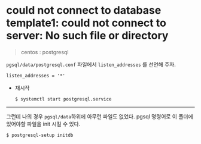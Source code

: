 #  could not connect to database template1: could not connect to server: No such file or directory

> centos : postgresql 



`pgsql/data/postgresql.conf` 파일에서 `listen_addresses` 를 선언해 주자. 

```txt
listen_addresses = '*'
```

- 재시작 

  `$ systemctl start postgresql.service`

---

그런데 나의 경우 `pgsql/data`하위에 아무런 파일도 없었다. pgsql 명령어로 이 폴더에 있어야할 파일을 init 시킬 수 있다.

`$ postgresql-setup initdb`